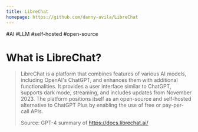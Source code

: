 ```yaml
---
title: LibreChat
homepage: https://github.com/danny-avila/LibreChat
---
```


#AI #LLM #self-hosted #open-source

# What is LibreChat?

> LibreChat is a platform that combines features of various AI models, including OpenAI's ChatGPT, and enhances them with additional functionalities. It provides a user interface similar to ChatGPT, supports dark mode, streaming, and includes updates from November 2023. The platform positions itself as an open-source and self-hosted alternative to ChatGPT Plus by enabling the use of free or pay-per-call APIs.
>
> Source: GPT-4 summary of https://docs.librechat.ai/
